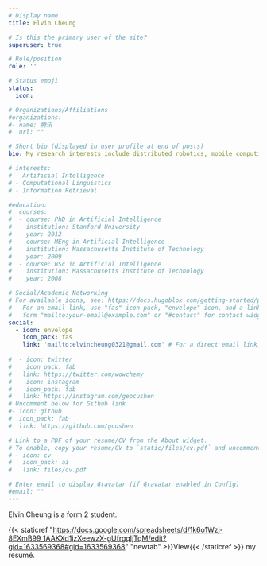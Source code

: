 ```yaml
---
# Display name
title: Elvin Cheung

# Is this the primary user of the site?
superuser: true

# Role/position
role: ''

# Status emoji
status:
  icon: 

# Organizations/Affiliations
#organizations:
#- name: 腾讯
#  url: ""

# Short bio (displayed in user profile at end of posts)
bio: My research interests include distributed robotics, mobile computing and programmable matter.

# interests:
# - Artificial Intelligence
# - Computational Linguistics
# - Information Retrieval

#education:
#  courses:
#  - course: PhD in Artificial Intelligence
#    institution: Stanford University
#    year: 2012
#  - course: MEng in Artificial Intelligence
#    institution: Massachusetts Institute of Technology
#    year: 2009
#  - course: BSc in Artificial Intelligence
#    institution: Massachusetts Institute of Technology
#    year: 2008

# Social/Academic Networking
# For available icons, see: https://docs.hugoblox.com/getting-started/page-builder/#icons
#   For an email link, use "fas" icon pack, "envelope" icon, and a link in the
#   form "mailto:your-email@example.com" or "#contact" for contact widget.
social:
  - icon: envelope
    icon_pack: fas
    link: 'mailto:elvincheung0321@gmail.com' # For a direct email link, use "mailto:test@example.org".
    
#  - icon: twitter
#    icon_pack: fab
#   link: https://twitter.com/wowchemy
#  - icon: instagram
#    icon_pack: fab
#   link: https://instagram.com/geocushen
# Uncomment below for Github link
#- icon: github
#  icon_pack: fab
#  link: https://github.com/gcushen

# Link to a PDF of your resume/CV from the About widget.
# To enable, copy your resume/CV to `static/files/cv.pdf` and uncomment the lines below.
# - icon: cv
#   icon_pack: ai
#   link: files/cv.pdf

# Enter email to display Gravatar (if Gravatar enabled in Config)
#email: ""
---
```


Elvin Cheung is a form 2 student.

{{< staticref "https://docs.google.com/spreadsheets/d/1k6o1Wzj-8EXmB99_1AAKXd1jzXeewzX-gUfrgqIjTqM/edit?gid=1633569368#gid=1633569368" "newtab" >}}View{{< /staticref >}} my resumé.
